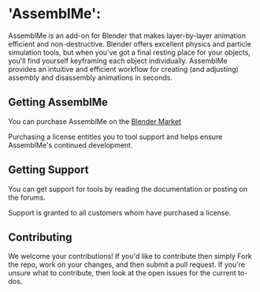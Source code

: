 # 'AssemblMe':

AssemblMe is an add-on for Blender that makes layer-by-layer animation efficient and non-destructive. Blender offers excellent physics and particle simulation tools, but when you've got a final resting place for your objects, you'll find yourself keyframing each object individually. AssemblMe provides an intuitive and efficient workflow for creating (and adjusting) assembly and disassembly animations in seconds.

## Getting AssemblMe

You can purchase AssemblMe on the [Blender Market](https://www.blendermarket.com/products/assemblme)

Purchasing a license entitles you to tool support and helps ensure AssemblMe's continued development.

## Getting Support

You can get support for tools by reading the documentation or posting on the forums.

Support is granted to all customers whom have purchased a license.

## Contributing

We welcome your contributions! If you'd like to contribute then simply Fork the repo, work on your changes, and then submit a pull request. If you're unsure what to contribute, then look at the open issues for the current to-dos.

